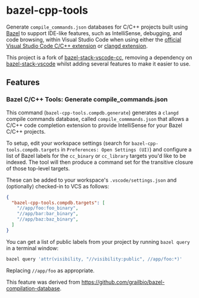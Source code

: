 # bazel-cpp-tools

Generate `compile_commands.json` databases for C/C++ projects built using
[Bazel](https://bazel.build/) to support IDE-like features, such as
IntelliSense, debugging, and code browsing, within Visual Studio Code when using
either the
[official Visual Studio Code C/C++ extension](https://github.com/Microsoft/vscode-cpptools)
or [clangd extension](https://github.com/clangd/vscode-clangd).

This project is a fork of
[bazel-stack-vscode-cc](https://github.com/stackb/bazel-stack-vscode-cc),
removing a dependency on
[bazel-stack-vscode](https://github.com/stackb/bazel-stack-vscode)
whilst adding several features to make it easier to use.

## Features

### Bazel C/C++ Tools: Generate compile_commands.json

This command (`bazel-cpp-tools.compdb.generate`) generates a `clangd` compile
commands database, called `compile_commmands.json` that allows a C/C++ code 
completion extension to provide IntelliSense for your Bazel C/C++ projects.

To setup, edit your workspace settings (search for
`bazel-cpp-tools.compdb.targets` in `Preferences: Open Settings (UI)`) and
configure a list of Bazel labels for the `cc_binary` or `cc_library` targets
you'd like to be indexed. The tool will then produce a command set for the
transitive closure of those top-level targets.

These can be added to your workspace's `.vscode/settings.json` and (optionally)
checked-in to VCS as follows:

```json
{
  "bazel-cpp-tools.compdb.targets": [
    "//app/foo:foo_binary",
    "//app/bar:bar_binary",
    "//app/baz:baz_binary",
  ]
}
```

You can get a list of public labels from your project by running `bazel query`
in a terminal window:

```bash
bazel query 'attr(visibility, "//visibility:public", //app/foo:*)'
```

Replacing `//app/foo` as appropriate.

This feature was derived from <https://github.com/grailbio/bazel-compilation-database>.
